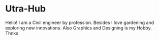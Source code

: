 # Utra-Hub
Hello! I am a Civil engineer by profession. Besides I love gardening and exploring new innovations. Also Graphics and Designing is my Hobby. Thnks
